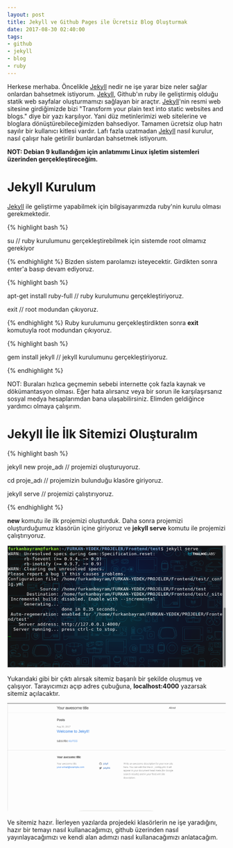 ```yaml
---
layout: post
title: Jekyll ve Github Pages ile Ücretsiz Blog Oluşturmak
date: 2017-08-30 02:40:00
tags:
- github
- jekyll
- blog
- ruby
---
```


Herkese merhaba. Öncelikle <a href="https://jekyllrb.com/">Jekyll</a> nedir ne işe yarar bize neler sağlar onlardan bahsetmek istiyorum. 
<a href="https://jekyllrb.com/">Jekyll</a>, Github'ın ruby ile geliştirmiş olduğu statik web sayfalar oluşturmamızı sağlayan bir araçtır. <a href="https://jekyllrb.com/">Jekyll</a>'nin resmi web sitesine girdiğimizde bizi "Transform your plain text into static websites and blogs." diye bir yazı karşılıyor. Yani düz metinlerimizi web sitelerine ve bloglara dönüştürebileceğimizden bahsediyor. Tamamen ücretsiz olup hatrı sayılır bir kullanıcı kitlesi vardır. Lafı fazla uzatmadan <a href="https://jekyllrb.com/">Jekyll</a> nasıl kurulur, nasıl çalışır hale getirilir bunlardan bahsetmek istiyorum.

<strong>NOT: Debian 9 kullandığım için anlatımımı Linux işletim sistemleri üzerinden gerçekleştireceğim.</strong>

<h1>Jekyll Kurulum</h1>

<a href="https://jekyllrb.com/">Jekyll</a> ile geliştirme yapabilmek için bilgisayarımızda ruby'nin kurulu olması gerekmektedir.

{% highlight bash %}

su 	// ruby kurulumunu gerçekleştirebilmek için sistemde root olmamız gerekiyor

{% endhighlight %}
Bizden sistem parolamızı isteyecektir. Girdikten sonra enter'a basıp devam ediyoruz.

{% highlight bash %}

apt-get install ruby-full 	// ruby kurulumunu gerçekleştiriyoruz.

exit 				// root modundan çıkıyoruz.

{% endhighlight %}
Ruby kurulumunu gerçekleştirdikten sonra <strong>exit</strong> komutuyla root modundan çıkıyoruz.

{% highlight bash %}

gem install jekyll 		// jekyll kurulumunu gerçekleştiriyoruz.

{% endhighlight %}

NOT: Buraları hızlıca geçmemin sebebi internette çok fazla kaynak ve dökümantasyon olması. Eğer hata alırsanız veya bir sorun ile karşılaşırsanız sosyal medya hesaplarımdan bana ulaşabilirsiniz. Elimden geldiğince yardımcı olmaya çalışırım.

<h1>Jekyll İle İlk Sitemizi Oluşturalım</h1>

{% highlight bash %}

jekyll new proje_adı 		// projemizi oluşturuyoruz.
	
cd proje_adı 			// projemizin bulunduğu klasöre giriyoruz.

jekyll serve 			// projemizi çalıştırıyoruz.

{% endhighlight %}

<strong>new</strong> komutu ile ilk projemizi oluşturduk. Daha sonra projemizi oluşturduğumuz klasörün içine giriyoruz ve <strong>jekyll serve</strong> komutu ile projemizi çalıştırıyoruz.

<img class="img-responsive" src="../static/img/post_image/jekyll_ve_github_page_ile_ucretsiz_blog_olusturmak/1.png" />

Yukarıdaki gibi bir çıktı alırsak sitemiz başarılı bir şekilde oluşmuş ve çalışıyor.
Tarayıcımızı açıp adres çubuğuna, <strong>localhost:4000</strong> yazarsak sitemiz açılacaktır.

<img class="img-responsive" src="../static/img/post_image/jekyll_ve_github_page_ile_ucretsiz_blog_olusturmak/2.png" />

Ve sitemiz hazır. İlerleyen yazılarda projedeki klasörlerin ne işe yaradığını, hazır bir temayı nasıl kullanacağımızı, github üzerinden nasıl yayınlayacağımızı ve kendi alan adımızı nasıl kullanacağımızı anlatacağım. 




